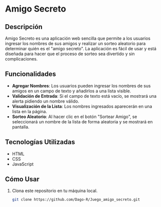 # Amigo Secreto

## Descripción
Amigo Secreto es una aplicación web sencilla que permite a los usuarios ingresar los nombres de sus amigos y realizar un sorteo aleatorio para determinar quién es el "amigo secreto". La aplicación es fácil de usar y está diseñada para hacer que el proceso de sorteo sea divertido y sin complicaciones.

## Funcionalidades
- **Agregar Nombres**: Los usuarios pueden ingresar los nombres de sus amigos en un campo de texto y añadirlos a una lista visible.
- **Validación de Entrada**: Si el campo de texto está vacío, se mostrará una alerta pidiendo un nombre válido.
- **Visualización de la Lista**: Los nombres ingresados aparecerán en una lista en la página.
- **Sorteo Aleatorio**: Al hacer clic en el botón "Sortear Amigo", se seleccionará un nombre de la lista de forma aleatoria y se mostrará en pantalla.

## Tecnologías Utilizadas
- HTML
- CSS
- JavaScript

## Cómo Usar
1. Clona este repositorio en tu máquina local.
   ```bash
   git clone https://github.com/Dago-R/Juego_amigo_secreto.git
